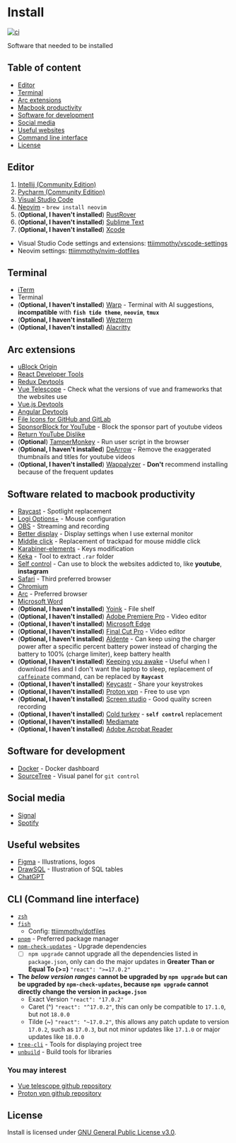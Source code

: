 # Install
[![ci](https://github.com/ttiimmothy/install/actions/workflows/ci.yml/badge.svg)](https://github.com/ttiimmothy/Install/actions/workflows/ci.yml)

Software that needed to be installed

## Table of content

- [Editor](#editor)
- [Terminal](#terminal)
- [Arc extensions](#arc-extensions)
- [Macbook productivity](#software-related-to-macbook-productivity)
- [Software for development](#software-for-development)
- [Social media](#social-media)
- [Useful websites](#useful-websites)
- [Command line interface](#cli-command-line-interface)
- [License](#license)

## Editor

1. [Intellij (Community Edition)](https://www.jetbrains.com/idea/download/?section=mac)
1. [Pycharm (Community Edition)](https://www.jetbrains.com/pycharm/download/?section=mac)
1. [Visual Studio Code](https://code.visualstudio.com/)
1. [Neovim](https://github.com/neovim/neovim) - `brew install neovim`
1. (**Optional, I haven't installed**) [RustRover](https://www.jetbrains.com/rust/nextversion/)
1. (**Optional, I haven't installed**) [Sublime Text](https://www.sublimetext.com/)
1. (**Optional, I haven't installed**) [Xcode](https://developer.apple.com/download/all/?q=Xcode)

- Visual Studio Code settings and extensions: [ttiimmothy/vscode-settings](https://github.com/ttiimmothy/vscode-settings)
- Neovim settings: [ttiimmothy/nvim-dotfiles](https://github.com/ttiimmothy/dotfiles/tree/main/.config/nvim)

## Terminal

- [iTerm](https://iterm2.com/)
- Terminal
- (**Optional, I haven't installed**) [Warp](https://www.warp.dev/) - Terminal with AI suggestions, **incompatible** with **`fish tide theme`**, **`neovim`**, **`tmux`**
- (**Optional, I haven't installed**) [Wezterm](https://wezfurlong.org/wezterm/install/macos.html)
- (**Optional, I haven't installed**) [Alacritty](https://alacritty.org/)

## Arc extensions

<!-- - [AdGuard AdBlocker](https://microsoftedge.microsoft.com/addons/detail/adguard-adblocker/pdffkfellgipmhklpdmokmckkkfcopbh) -->
- [uBlock Origin](https://chromewebstore.google.com/detail/ublock-origin/cjpalhdlnbpafiamejdnhcphjbkeiagm)
- [React Developer Tools](https://chromewebstore.google.com/detail/react-developer-tools/fmkadmapgofadopljbjfkapdkoienihi)
- [Redux Devtools](https://chromewebstore.google.com/detail/redux-devtools/lmhkpmbekcpmknklioeibfkpmmfibljd)
- [Vue Telescope](https://chromewebstore.google.com/detail/vue-telescope/neaebjphlfplgdhedjdhcnpjkndddbpd) - Check what the versions of vue and frameworks that the websites use
- [Vue.js Devtools](https://chromewebstore.google.com/detail/vuejs-devtools/nhdogjmejiglipccpnnnanhbledajbpd)
- [Angular Devtools](https://chromewebstore.google.com/detail/angular-devtools/ienfalfjdbdpebioblfackkekamfmbnh)
- [File Icons for GitHub and GitLab](https://chrome.google.com/webstore/detail/file-icons-for-github-and/ficfmibkjjnpogdcfhfokmihanoldbfe)
- [SponsorBlock for YouTube](https://chromewebstore.google.com/detail/sponsorblock-for-youtube/mnjggcdmjocbbbhaepdhchncahnbgone) - Block the sponsor part of youtube videos
- [Return YouTube Dislike](https://chromewebstore.google.com/detail/gebbhagfogifgggkldgodflihgfeippi)
- (**Optional**) [TamperMonkey](https://chromewebstore.google.com/detail/tampermonkey/dhdgffkkebhmkfjojejmpbldmpobfkfo?hl=en-US&utm_source=ext_sidebar) - Run user script in the browser
- (**Optional, I haven't installed**) [DeArrow](https://chromewebstore.google.com/detail/dearrow-better-titles-and/enamippconapkdmgfgjchkhakpfinmaj) - Remove the exaggerated thumbnails and titles for youtube videos
- (**Optional, I haven't installed**) [Wappalyzer](https://chromewebstore.google.com/detail/wappalyzer-technology-pro/gppongmhjkpfnbhagpmjfkannfbllamg) - **Don't** recommend installing because of the frequent updates

<!-- ## Safari extensions

- [AdGuard for Safari](https://adguard.com/en/adguard-safari/overview.html)
- [Wappalyzer](https://www.wappalyzer.com/apps/) -->

## Software related to macbook productivity

- [Raycast](https://raycast.com/) - Spotlight replacement
- [Logi Options+](https://www.logitech.com/en-us/software/options.html) - Mouse configuration
- [OBS](https://obsproject.com/) - Streaming and recording
- [Better display](https://github.com/waydabber/BetterDisplay) - Display settings when I use external monitor
- [Middle click](https://github.com/artginzburg/MiddleClick-Sonoma) - Replacement of trackpad for mouse middle click
- [Karabiner-elements](https://karabiner-elements.pqrs.org/) - Keys modification
- [Keka](https://www.keka.io/en/) - Tool to extract `.rar` folder
- [Self control](https://selfcontrolapp.com/) - Can use to block the websites addicted to, like **youtube**, **instagram**
- [Safari](https://www.apple.com/ca/safari/) - Third preferred browser
- [Chromium](https://dev.to/pixelrena/installing-chromium-on-mac-apple-m2-pro-tutorial-4i4i)
- [Arc](https://arc.net/) - Preferred browser
- [Microsoft Word](https://www.microsoft.com/en-us/microsoft-365/download-office)
- (**Optional, I haven't installed**) [Yoink](https://eternalstorms.at/yoink/mac/) - File shelf
- (**Optional, I haven't installed**) [Adobe Premiere Pro](https://www.adobe.com/ca/products/premiere.html) - Video editor
- (**Optional, I haven't installed**) [Microsoft Edge](https://www.microsoft.com/en-us/edge?ep=198&form=MA13L7&es=40)
- (**Optional, I haven't installed**) [Final Cut Pro](https://www.apple.com/ca/final-cut-pro/) - Video editor
- (**Optional, I haven't installed**) [Aldente](https://apphousekitchen.com/pricing/?utm_campaign=bogsponsoring&utm_medium=youtube-description&utm_source=youtube) - Can keep using the charger power after a specific percent battery power instead of charging the battery to 100% (charge limiter), keep battery health
- (**Optional, I haven't installed**) [Keeping you awake](https://keepingyouawake.app/) - Useful when I download files and I don't want the laptop to sleep, replacement of [`caffeinate`](https://james.brooks.page/blog/macos-caffeinate-command) command, can be replaced by **`Raycast`**
- (**Optional, I haven't installed**) [Keycastr](https://github.com/keycastr/keycastr) - Share your keystrokes
- (**Optional, I haven't installed**) [Proton vpn](https://protonvpn.com/l/vpn-home?url_id=282&utm_campaign=ww-all-2c-vpn-gro_aff-g_acq-partners_program&utm_source=aid-tune-6779&utm_medium=link&utm_term=vpn_home_landing&utm_content=26&phfp=false) - Free to use vpn
- (**Optional, I haven't installed**) [Screen studio](https://www.screen.studio/?aff=RNK9p) - Good quality screen recording
- (**Optional, I haven't installed**) [Cold turkey](https://getcoldturkey.com/) - **`self control`** replacement
- (**Optional, I haven't installed**) [Mediamate](https://github.com/Wouter01/MediaMate-Releases/releases)
- (**Optional, I haven't installed**) [Adobe Acrobat Reader](https://get.adobe.com/reader/)

## Software for development

- [Docker](https://docs.docker.com/desktop/install/mac-install/) - Docker dashboard
- [SourceTree](https://www.sourcetreeapp.com/) - Visual panel for `git control`

## Social media

- [Signal](https://signal.org/download/)
- [Spotify](https://www.spotify.com/us/download/mac/)

## Useful websites

- [Figma](https://www.figma.com/) - Illustrations, logos
- [DrawSQL](https://drawsql.app/diagrams) - Illustration of SQL tables
- [ChatGPT](https://chat.openai.com/)

## CLI (Command line interface)

- [`zsh`](https://zsh.org/)
- [`fish`](https://fishshell.com/)
  - Config: [ttiimmothy/dotfiles](https://github.com/ttiimmothy/dotfiles)
- [`pnpm`](https://pnpm.io/) - Preferred package manager
- [`npm-check-updates`](https://github.com/raineorshine/npm-check-updates) - Upgrade dependencies
  - [ ] `npm upgrade` cannot upgrade all the dependencies listed in `package.json`, only can do the major updates in **Greater Than or Equal To (>=)** `"react": ">=17.0.2"`
- **The *below version ranges* cannot be upgraded by `npm upgrade` but can be upgraded by `npm-check-updates`, because `npm upgrade` cannot directly change the version in `package.json`**
  - Exact Version
  `"react": "17.0.2"`
  - Caret (^)
  `"react": "^17.0.2"`, this can only be compatible to `17.1.0`, but not `18.0.0`
  - Tilde (~)
  `"react": "~17.0.2"`, this allows any patch update to version `17.0.2`, such as `17.0.3`, but not minor updates like `17.1.0` or major updates like `18.0.0`
- [`tree-cli`](https://github.com/MrRaindrop/tree-cli) - Tools for displaying project tree
- [`unbuild`](https://github.com/unjs/unbuild) - Build tools for libraries

### You may interest

- [Vue telescope github repository](https://github.com/nuxtlabs/vue-telescope-analyzer)
- [Proton vpn github repository](https://github.com/ProtonVPN/ios-mac-app)

## License

Install is licensed under [GNU General Public License v3.0](LICENSE).